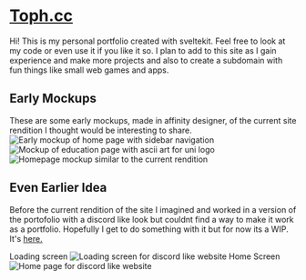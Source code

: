 # [Toph.cc](https://www.toph.cc)
Hi! This is my personal portfolio created with sveltekit. Feel free to look at my code or even use it if you like it so. I plan to add to this site as I gain experience and make more projects and also to create a subdomain with fun things like small web games and apps.

## Early Mockups
These are some early mockups, made in affinity designer, of the current site rendition I thought would be interesting to share.![Early mockup of home page with sidebar navigation](https://i.imgur.com/r0OZVoC.png)
![Mockup of education page with ascii art for uni logo](https://i.imgur.com/VfESVEK.png)
![Homepage mockup similar to the current rendition](https://i.imgur.com/U1H7TPn.png)


## Even Earlier Idea

Before the current rendition of the site I imagined and worked in a version of the portofolio with a discord like look but couldnt find a way to make it work as a portfolio. Hopefully I get to do something with it but for now its a WIP. It's [here.](https://github.com/TophC7/toph)

Loading screen
![Loading screen for discord like website](https://i.imgur.com/2T9Ih0w.png)
Home Screen
![Home page for discord like website](https://i.imgur.com/T8ceu7n.png)
